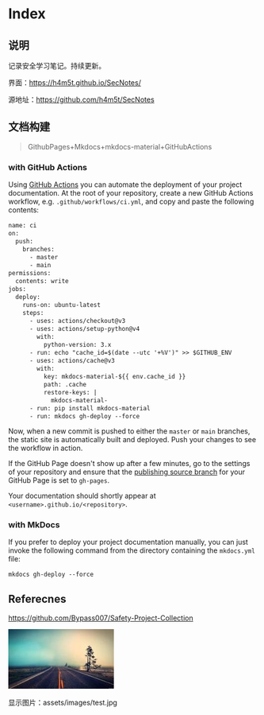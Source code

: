 # Index

## 说明

记录安全学习笔记。持续更新。

界面：https://h4m5t.github.io/SecNotes/

源地址：https://github.com/h4m5t/SecNotes



## 文档构建

> GithubPages+Mkdocs+mkdocs-material+GitHubActions


### with GitHub Actions

Using [GitHub Actions](https://github.com/features/actions) you can automate the deployment of your project documentation. At the root of your repository, create a new GitHub Actions workflow, e.g. `.github/workflows/ci.yml`, and copy and paste the following contents:

```
name: ci 
on:
  push:
    branches:
      - master 
      - main
permissions:
  contents: write
jobs:
  deploy:
    runs-on: ubuntu-latest
    steps:
      - uses: actions/checkout@v3
      - uses: actions/setup-python@v4
        with:
          python-version: 3.x
      - run: echo "cache_id=$(date --utc '+%V')" >> $GITHUB_ENV 
      - uses: actions/cache@v3
        with:
          key: mkdocs-material-${{ env.cache_id }}
          path: .cache
          restore-keys: |
            mkdocs-material-
      - run: pip install mkdocs-material 
      - run: mkdocs gh-deploy --force
```

Now, when a new commit is pushed to either the `master` or `main` branches, the static site is automatically built and deployed. Push your changes to see the workflow in action.

If the GitHub Page doesn't show up after a few minutes, go to the settings of your repository and ensure that the [publishing source branch](https://docs.github.com/en/pages/getting-started-with-github-pages/configuring-a-publishing-source-for-your-github-pages-site) for your GitHub Page is set to `gh-pages`.

Your documentation should shortly appear at `<username>.github.io/<repository>`.

### with MkDocs

If you prefer to deploy your project documentation manually, you can just invoke the following command from the directory containing the `mkdocs.yml` file:

```
mkdocs gh-deploy --force
```



## Referecnes

https://github.com/Bypass007/Safety-Project-Collection

![](assets/images/test.jpg)

显示图片：assets/images/test.jpg

